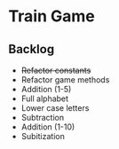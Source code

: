 # Train Game

## Backlog

* ~~Refactor constants~~
* Refactor game methods
* Addition (1-5)
* Full alphabet
* Lower case letters
* Subtraction
* Addition (1-10)
* Subitization
